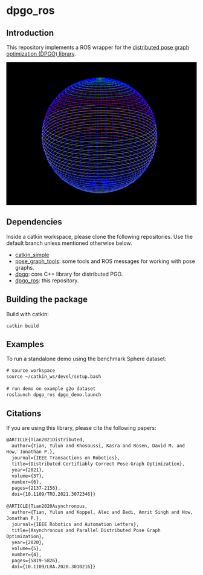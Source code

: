 # dpgo_ros

## Introduction
This repository implements a ROS wrapper for the [distributed pose graph optimization (DPGO) library](https://github.com/mit-acl/dpgo).

<img src="data/sphere_screenshot.png" width="700">

## Dependencies
Inside a catkin workspace, please clone the following repositories. Use the default branch unless mentioned otherwise below.
* [catkin_simple](https://github.com/catkin/catkin_simple)
* [pose_graph_tools](https://github.com/MIT-SPARK/pose_graph_tools/tree/feature/multirobot): some tools and ROS messages for working with pose graphs.
* [dpgo](https://github.com/mit-acl/dpgo): core C++ library for distributed PGO. 
* [dpgo_ros](https://github.com/mit-acl/dpgo_ros): this repository.

## Building the package

Build with catkin:
```
catkin build
```

## Examples

To run a standalone demo using the benchmark Sphere dataset:
```
# source workspace
source ~/catkin_ws/devel/setup.bash

# run demo on example g2o dataset
roslaunch dpgo_ros dpgo_demo.launch
```

## Citations

If you are using this library, please cite the following papers:
```
@ARTICLE{Tian2021Distributed,
  author={Tian, Yulun and Khosoussi, Kasra and Rosen, David M. and How, Jonathan P.},
  journal={IEEE Transactions on Robotics}, 
  title={Distributed Certifiably Correct Pose-Graph Optimization}, 
  year={2021},
  volume={37},
  number={6},
  pages={2137-2156},
  doi={10.1109/TRO.2021.3072346}}

@ARTICLE{Tian2020Asynchronous,
  author={Tian, Yulun and Koppel, Alec and Bedi, Amrit Singh and How, Jonathan P.},
  journal={IEEE Robotics and Automation Letters}, 
  title={Asynchronous and Parallel Distributed Pose Graph Optimization}, 
  year={2020},
  volume={5},
  number={4},
  pages={5819-5826},
  doi={10.1109/LRA.2020.3010216}}
```


